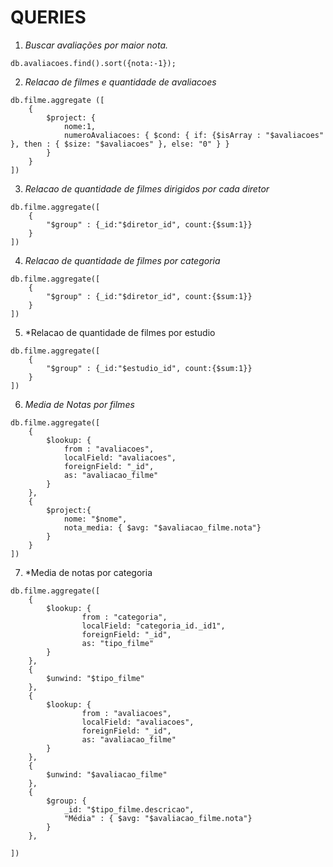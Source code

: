 # QUERIES

1. *Buscar avaliações por maior nota.*
```
db.avaliacoes.find().sort({nota:-1});
```

2. *Relacao de filmes e quantidade de avaliacoes*
```
db.filme.aggregate ([
    {
        $project: {
            nome:1,
            numeroAvaliacoes: { $cond: { if: {$isArray : "$avaliacoes" }, then : { $size: "$avaliacoes" }, else: "0" } } 
        }
    }
])
```
3. *Relacao de quantidade de filmes dirigidos por cada diretor*
```
db.filme.aggregate([
    {
        "$group" : {_id:"$diretor_id", count:{$sum:1}}
    }
])
```

4. *Relacao de quantidade de filmes por categoria*
```
db.filme.aggregate([
    {
        "$group" : {_id:"$diretor_id", count:{$sum:1}}
    }
])
```
5. *Relacao de quantidade de filmes por estudio
```
db.filme.aggregate([
    {
        "$group" : {_id:"$estudio_id", count:{$sum:1}}
    }
])
```
6. *Media de Notas por filmes*
```
db.filme.aggregate([
    {
        $lookup: {
            from : "avaliacoes",
            localField: "avaliacoes",
            foreignField: "_id",
            as: "avaliacao_filme"
        }
    },
    {
        $project:{
            nome: "$nome",
            nota_media: { $avg: "$avaliacao_filme.nota"}
        }
    }
])
```
7. *Media de notas por categoria
```
db.filme.aggregate([
    {
        $lookup: {
                from : "categoria",
                localField: "categoria_id._id1",
                foreignField: "_id",
                as: "tipo_filme"
        }
    },
    {
        $unwind: "$tipo_filme"
    },
    {
        $lookup: {
                from : "avaliacoes",
                localField: "avaliacoes",
                foreignField: "_id",
                as: "avaliacao_filme"
        }
    },
    {
        $unwind: "$avaliacao_filme"
    },
    {
        $group: {
            _id: "$tipo_filme.descricao",
            "Média" : { $avg: "$avaliacao_filme.nota"}
        }
    },
   
])
```